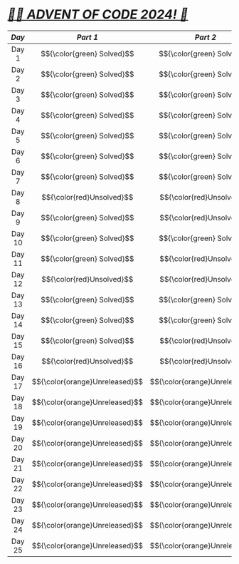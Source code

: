 # [***🧑‍🎄 ADVENT OF CODE 2024! 🎄***](https://adventofcode.com/2024/)

| ***Day*** | ***Part 1*** | ***Part 2*** |
|:---------:|:------------:|:------------:|
|   Day 1   |   $${\color{green} Solved}$$    |   $${\color{green} Solved}$$    |
|   Day 2   |   $${\color{green} Solved}$$    |   $${\color{green} Solved}$$    |
|   Day 3   |   $${\color{green} Solved}$$    |   $${\color{green} Solved}$$    |
|   Day 4   |   $${\color{green} Solved}$$    |   $${\color{green} Solved}$$    |
|   Day 5   |   $${\color{green} Solved}$$    |   $${\color{green} Solved}$$    |
|   Day 6   |   $${\color{green} Solved}$$    |   $${\color{green} Solved}$$    |
|   Day 7   |   $${\color{green} Solved}$$    |   $${\color{green} Solved}$$    |
|   Day 8   |   $${\color{red}Unsolved}$$   |   $${\color{red}Unsolved}$$   |
|   Day 9   |   $${\color{green} Solved}$$    |   $${\color{red}Unsolved}$$   |
|   Day 10  |   $${\color{green} Solved}$$    |   $${\color{green} Solved}$$    |
|   Day 11  |   $${\color{green} Solved}$$    |   $${\color{red}Unsolved}$$   |
|   Day 12  |   $${\color{red}Unsolved}$$   |   $${\color{red}Unsolved}$$   |
|   Day 13  |   $${\color{green} Solved}$$    |   $${\color{green} Solved}$$    |
|   Day 14  |   $${\color{green} Solved}$$    |   $${\color{green} Solved}$$    |
|   Day 15  |   $${\color{green} Solved}$$    |   $${\color{red}Unsolved}$$   |
|   Day 16  |   $${\color{red}Unsolved}$$   |   $${\color{red}Unsolved}$$   |
|   Day 17  |  $${\color{orange}Unreleased}$$   |  $${\color{orange}Unreleased}$$   |
|   Day 18  |  $${\color{orange}Unreleased}$$   |  $${\color{orange}Unreleased}$$   |
|   Day 19  |  $${\color{orange}Unreleased}$$   |  $${\color{orange}Unreleased}$$   |
|   Day 20  |  $${\color{orange}Unreleased}$$   |  $${\color{orange}Unreleased}$$   |
|   Day 21  |  $${\color{orange}Unreleased}$$   |  $${\color{orange}Unreleased}$$   |
|   Day 22  |  $${\color{orange}Unreleased}$$   |  $${\color{orange}Unreleased}$$   |
|   Day 23  |  $${\color{orange}Unreleased}$$   |  $${\color{orange}Unreleased}$$   |
|   Day 24  |  $${\color{orange}Unreleased}$$   |  $${\color{orange}Unreleased}$$   |
|   Day 25  |  $${\color{orange}Unreleased}$$   |  $${\color{orange}Unreleased}$$   |